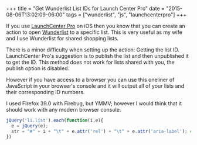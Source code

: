 +++
title = "Get Wunderlist List IDs for Launch Center Pro"
date = "2015-08-06T13:02:09-06:00"
tags = ["wunderlist", "js", "launchcenterpro"]
+++


If you use [LaunchCenter Pro](https://itunes.apple.com/us/app/launch-center-pro/id532016360?mt=8) on iOS then you know that you can create an action to open [Wunderlist](https://www.wunderlist.com/) to a specific list.  This is very useful as my wife and I use Wunderlist for shared shopping lists.
<!--more-->

There is a minor difficulty when setting up the action:  Getting the list ID.  LaunchCenter Pro's suggestion is to publish the list and then unpublished it to get the ID.  This method does not work for lists shared with you, the publish option is disabled.

However if you have access to a browser you can use this oneliner of JavaScript in your browser's console and it will output all of your lists and their corresponding ID numbers.

I used Firefox 39.0 with Firebug, but YMMV; however I would think that it should work with any modern browser console.

~~~ js
jQuery('li.list').each(function(i,e){
  e = jQuery(e);
  str = "#" + i + "\t" + e.attr('rel') + "\t" + e.attr('aria-label'); console.log(str);
})
~~~
